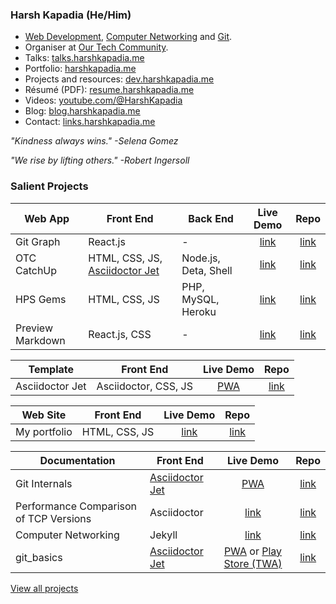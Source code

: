 ### Harsh Kapadia (He/Him)

- [Web Development](https://dev.harshkapadia.me), [Computer Networking](https://networking.harshkapadia.me) and [Git](https://git.harshkapadia.me).
- Organiser at [Our Tech Community](https://ourtech.community).
- Talks: [talks.harshkapadia.me](https://talks.harshkapadia.me)
- Portfolio: [harshkapadia.me](https://harshkapadia.me)
- Projects and resources: [dev.harshkapadia.me](https://dev.harshkapadia.me)
- Résumé (PDF): [resume.harshkapadia.me](https://resume.harshkapadia.me)
- Videos: [youtube.com/@HarshKapadia](https://www.youtube.com/@HarshKapadia)
- Blog: [blog.harshkapadia.me](https://blog.harshkapadia.me)
- Contact: [links.harshkapadia.me](https://links.harshkapadia.me)

_"Kindness always wins." -Selena Gomez_

_"We rise by lifting others." -Robert Ingersoll_

### Salient Projects

Web App | Front End | Back End | Live Demo | Repo
------- | --------- | -------- | :-------: | :--:
Git Graph | React.js | - | [link](https://git-graph.harshkapadia.me) | [link](https://github.com/HarshKapadia2/git-graph)
OTC CatchUp | HTML, CSS, JS, [Asciidoctor Jet](https://harshkapadia2.github.io/asciidoctor-jet) | Node.js, Deta, Shell | [link](https://catchup.ourtech.community) | [link](https://github.com/OurTechCommunity/catchup)
HPS Gems | HTML, CSS, JS | PHP, MySQL, Heroku | [link](https://hps-gems.herokuapp.com) | [link](https://github.com/HarshKapadia2/hps-gems)
Preview Markdown | React.js, CSS | - | [link](https://harshkapadia2.github.io/preview-markdown) | [link](https://github.com/HarshKapadia2/preview-markdown)

Template | Front End | Live Demo | Repo
-------- | --------- | :-------: | :--:
Asciidoctor Jet | Asciidoctor, CSS, JS | [PWA](https://harshkapadia2.github.io/asciidoctor-jet) | [link](https://github.com/HarshKapadia2/asciidoctor-jet)

Web Site | Front End | Live Demo | Repo
-------- | --------- | :-------: | :--:
My portfolio | HTML, CSS, JS | [link](https://harshkapadia.me) | [link](https://github.com/HarshKapadia2/portfolio-v2)

Documentation | Front End | Live Demo | Repo
------------- | --------- | :-------: | :--:
Git Internals | [Asciidoctor Jet](https://harshkapadia2.github.io/asciidoctor-jet) | [PWA](https://git.harshkapadia.me) | [link](https://github.com/HarshKapadia2/git_internals)
Performance Comparison of TCP Versions | Asciidoctor | [link](https://harshkapadia2.github.io/tcp-version-performance-comparison) | [link](https://github.com/HarshKapadia2/tcp-version-performance-comparison)
Computer Networking | Jekyll | [link](https://networking.harshkapadia.me) | [link](https://github.com/HarshKapadia2/networking)
git_basics | [Asciidoctor Jet](https://harshkapadia2.github.io/asciidoctor-jet) | [PWA](https://harshkapadia2.github.io/git_basics) or [Play Store (TWA)](https://play.google.com/store/apps/details?id=com.harsh_kapadia.git_basics) | [link](https://github.com/HarshKapadia2/git_basics)

[View all projects](https://dev.harshkapadia.me/projects)
